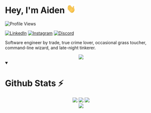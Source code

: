 # Hey, I'm Aiden <img src="https://github.com/Navnedia/Navnedia/blob/main/Assets/wave.gif" width="30px" height="30px"></h1>

<!-- ![Name Banner](https://github.com/Navnedia/Navnedia/blob/main/Assets/Navnedia_Banner.png) -->
![Profile Views](https://komarev.com/ghpvc/?username=Navnedia&style=flat&color=red)

[![LinkedIn](https://skillicons.dev/icons?i=linkedin)](https://www.linkedin.com/in/aidenv/)
[![Instagram](https://skillicons.dev/icons?i=instagram)](https://instagram.com/aiden.vand)
[![Discord](https://skillicons.dev/icons?i=discord)](https://discord.com/users/579480650470522910)

Software engineer by trade, true crime lover, occasional grass toucher, command-line wizard, and late-night tinkerer.

<!--
[![My Skills](https://skillicons.dev/icons?i=java,py,js,ts,nodejs,react,cs,dotnet,express,django,swift,git,docker,bash,linux,mongodb,postgres,bootstrap,aws,azure,cloudflare,html,css,md,github,postman,vscode,githubactions,gradle,idea,pycharm,scala,rust,sklearn,selenium,windows,apple&perline=11)](https://aidenv.dev)
-->

<div align="center">
  <a href="https://aidenv.dev">
    <img src="https://skillicons.dev/icons?i=java,python,js,ts,cs,swift,bash,md,nodejs,react,dotnet,express,django,bootstrap,sklearn,mongodb,postgres,git,github,githubactions,docker,postman,vscode,idea,pycharm,linux,windows,apple,aws,azure,cloudflare,html,css&perline=11" />
  </a>
</div>

<!--
[![LinkedIn](https://skillicons.dev/icons?i=linkedin)](https://www.linkedin.com/in/aidenv/)
[![Instagram](https://skillicons.dev/icons?i=instagram)](https://instagram.com/aiden.vand)
[![Discord](https://skillicons.dev/icons?i=discord)](https://discord.com/users/579480650470522910)
-->

<details open>
  <summary><h1>Github Stats ⚡</h1></summary>
  <div align="center">
	<img src="https://github-readme-stats.vercel.app/api?username=Navnedia&bg_color=292a36&title_color=913937&text_color=f2e8e7&icon_color=77b0ca&show_icons=true&count_private=true&hide_border=true&include_all_commits=true&count_private=true&custom_title=%20GitHub%20Stats" width="45%"> <!-- End GitHub Stats -->
	<img src="https://github-readme-streak-stats.herokuapp.com/?user=Navnedia&theme=dark&hide_border=true&date_format=M%20j%5B%2C%20Y%5D&background=292A36&ring=913937&currStreakLabel=77B0CA&sideLabels=F2E8E7&sideNums=F2E8E7&currStreakNum=F2E8E7&stroke=F2E8E7" width="47.5%"> <!-- End Streak Stats -->
	  <img src="https://github-readme-stats.vercel.app/api/top-langs/?username=Navnedia&bg_color=292a36&title_color=913937&text_color=f2e8e7&hide_border=true&include_all_commits=true&count_private=true&layout=compact">
	</div>
	<div align="center">
		<img src="https://komarev.com/ghpvc/?username=Navnedia&style=flat&color=red">
	</div> <!-- End Profile Views -->
</details>





<!-- <div align="center">
	<h2>Language Stats</h2>
	<img src="https://github-readme-stats.vercel.app/api/wakatime?username=navnedia\&bg_color=292a36&title_color=913937&text_color=f2e8e7&hide_border=true&include_all_commits=true&count_private=true&layout=compact&langs_count=12">
</div> -->
<!-- End Language Stats WakaTime (All Time) -->

<!--<h2 align="center">WakaTime - Past Week Language Stats</h2>-->
<!-- To re-activate this section, just remove the !!! at the start of the comment body tags below: -->
<!--!!!START_SECTION:waka-->
<!--!!!END_SECTION:waka-->
<!-- End WakaTime Past Week Language Stats -->

<!--<h1 align="center">About Me (Coming Soon...)</h1>

- 🔭 I’m currently working on ...
- 🌱 I’m currently learning ...
- 👯 I’m looking to collaborate on ...
- 🤔 I’m looking for help with ...
- 💬 Ask me about ...
- 📫 How to reach me: ...
- 😄 Pronouns: ...
- ⚡ Fun fact: ...
-->
<!-- End About Me Section -->
